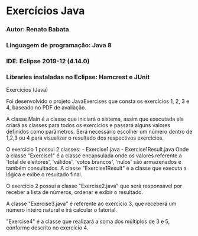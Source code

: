 # Exercícios Java

<h3> Autor: Renato Babata </h3>
<h3> Linguagem de programação: Java 8</h3>
<h3> IDE: Eclipse 2019-12 (4.14.0)</h3>
<h3> Libraries instaladas no Eclipse: Hamcrest e JUnit</h3>

<p>Exercícios (Java)</p>
<p>
Foi desenvolvido o projeto JavaExercises que consta os exercícios 1, 2, 3 e 4, baseado no PDF de avaliação. 

A classe Main é a classe que iniciará o sistema, assim que executada ela criará as classes para todos os exercícios e passará alguns valores definidos como parâmetros.
Será necessário escolher um número dentro de 1,2,3 ou 4 para visualizar o resultado dos respectivos exercícios.
</p>
<p>
O exercício 1 possui 2 classes:
- Exercise1.java
- Exercise1Result.java
Onde a classe "Exercise1" é a classe encapsulada onde os valores referente a 'total de eleitores', 'válidos', 'votos brancos', 'nulos' são armazenados e também consultados.
A classe "Exercise1Result" é a classe que executa a lógica e exibe o resultado final.

O exercício 2 possui a classe "Exercise2.java" que será responsável por receber a lista de números, ordenar e exibir o resultado.

A classe "Exercise3.java" é referente ao exercício 3, que receberá um número inteiro natural e irá calcular o fatorial. 

"Exercise4" é a classe que realizará a soma dos múltiplos de 3 e 5, conforme descrito no exercício 4.

</p>


